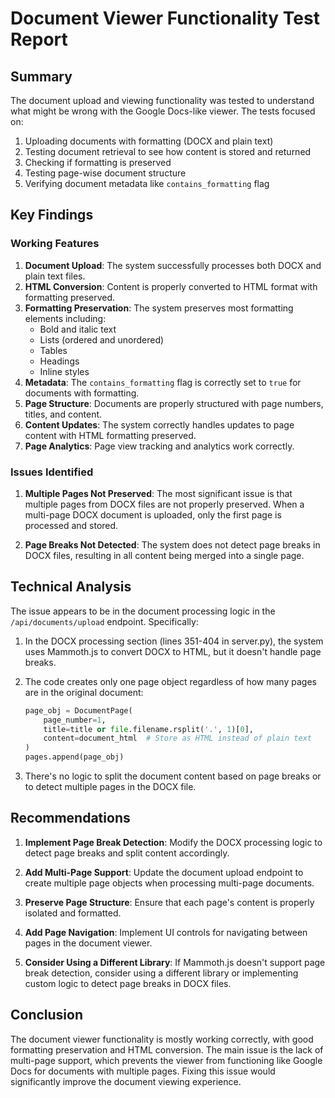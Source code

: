 # Document Viewer Functionality Test Report

## Summary

The document upload and viewing functionality was tested to understand what might be wrong with the Google Docs-like viewer. The tests focused on:

1. Uploading documents with formatting (DOCX and plain text)
2. Testing document retrieval to see how content is stored and returned
3. Checking if formatting is preserved
4. Testing page-wise document structure
5. Verifying document metadata like `contains_formatting` flag

## Key Findings

### Working Features

1. **Document Upload**: The system successfully processes both DOCX and plain text files.
2. **HTML Conversion**: Content is properly converted to HTML format with formatting preserved.
3. **Formatting Preservation**: The system preserves most formatting elements including:
   - Bold and italic text
   - Lists (ordered and unordered)
   - Tables
   - Headings
   - Inline styles
4. **Metadata**: The `contains_formatting` flag is correctly set to `true` for documents with formatting.
5. **Page Structure**: Documents are properly structured with page numbers, titles, and content.
6. **Content Updates**: The system correctly handles updates to page content with HTML formatting preserved.
7. **Page Analytics**: Page view tracking and analytics work correctly.

### Issues Identified

1. **Multiple Pages Not Preserved**: The most significant issue is that multiple pages from DOCX files are not properly preserved. When a multi-page DOCX document is uploaded, only the first page is processed and stored.

2. **Page Breaks Not Detected**: The system does not detect page breaks in DOCX files, resulting in all content being merged into a single page.

## Technical Analysis

The issue appears to be in the document processing logic in the `/api/documents/upload` endpoint. Specifically:

1. In the DOCX processing section (lines 351-404 in server.py), the system uses Mammoth.js to convert DOCX to HTML, but it doesn't handle page breaks.

2. The code creates only one page object regardless of how many pages are in the original document:
   ```python
   page_obj = DocumentPage(
       page_number=1,
       title=title or file.filename.rsplit('.', 1)[0],
       content=document_html  # Store as HTML instead of plain text
   )
   pages.append(page_obj)
   ```

3. There's no logic to split the document content based on page breaks or to detect multiple pages in the DOCX file.

## Recommendations

1. **Implement Page Break Detection**: Modify the DOCX processing logic to detect page breaks and split content accordingly.

2. **Add Multi-Page Support**: Update the document upload endpoint to create multiple page objects when processing multi-page documents.

3. **Preserve Page Structure**: Ensure that each page's content is properly isolated and formatted.

4. **Add Page Navigation**: Implement UI controls for navigating between pages in the document viewer.

5. **Consider Using a Different Library**: If Mammoth.js doesn't support page break detection, consider using a different library or implementing custom logic to detect page breaks in DOCX files.

## Conclusion

The document viewer functionality is mostly working correctly, with good formatting preservation and HTML conversion. The main issue is the lack of multi-page support, which prevents the viewer from functioning like Google Docs for documents with multiple pages. Fixing this issue would significantly improve the document viewing experience.